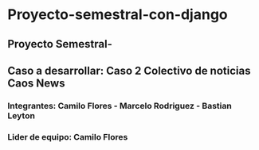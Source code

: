 # Proyecto-semestral-con-django
## Proyecto Semestral- 
## Caso a desarrollar: Caso 2 Colectivo de noticias Caos News
### Integrantes: Camilo Flores - Marcelo Rodriguez - Bastian Leyton
### Lider de equipo: Camilo Flores
